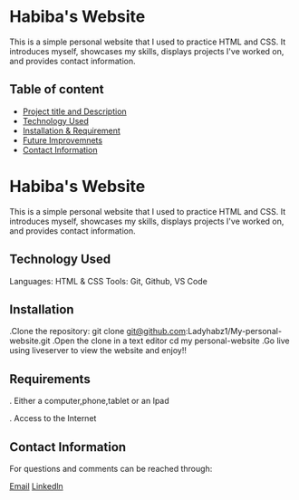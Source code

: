 # Habiba's Website
This is a simple personal website that I used to practice HTML and CSS. It introduces myself, showcases my skills, displays projects I've worked on, and provides contact information.

## Table of content
+ [Project title and Description](#Description)
+ [Technology Used](#Technology-used)
+ [Installation & Requirement](#Requirements)
+ [Future Improvemnets](#Future-Improvements)
+ [Contact Information](#Contact-Information)

# Habiba's Website
This is a simple personal website that I used to practice HTML and CSS. It introduces myself, showcases my skills, displays projects I've worked on, and provides contact information.

## Technology Used
Languages: HTML & CSS
Tools: Git, Github, VS Code

## Installation 
.Clone the repository:
  git clone git@github.com:Ladyhabz1/My-personal-website.git
.Open the clone in a text editor
  cd my personal-website
.Go live using liveserver to view the website and enjoy!!

## Requirements
. Either a computer,phone,tablet or an Ipad

. Access to the Internet

## Contact Information
For questions and comments can be reached through:

[Email](guyohabibahassan@gmail.com)
[Linkedln](https://www.linkedin.com/in/habiba-hassan-031667281?utm_source=share&utm_campaign=share_via&utm_content=profile&utm_medium=android_app)

##
